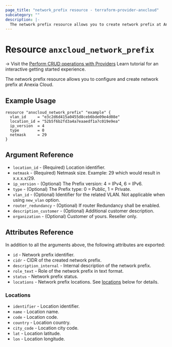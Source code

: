 ```yaml
---
page_title: "network_prefix resource - terraform-provider-anxcloud"
subcategory: ""
description: |-
  The network prefix resource allows you to create network prefix at Anexia Cloud.
---
```


# Resource `anxcloud_network_prefix`

-> Visit the [Perform CRUD operations with Providers](https://learn.hashicorp.com/tutorials/terraform/provider-use?in=terraform/providers&utm_source=WEBSITE&utm_medium=WEB_IO&utm_offer=ARTICLE_PAGE&utm_content=DOCS) Learn tutorial for an interactive getting started experience.

The network prefix resource allows you to configure and create network prefix at Anexia Cloud.

## Example Usage

```hcl
resource "anxcloud_network_prefix" "example" {
  vlan_id     = "e3c2d6d415a0455d8ceb6bde09e4d08e"
  location_id = "52b5f6b2fd3a4a7eaaedf1a7c019e9ea"
  ip_version  = 4
  type        = 0
  netmask     = 29
}
```

## Argument Reference

- `location_id` - (Required) Location identifier.
- `netmask` - (Required) Netmask size. Example: 29 which would result in x.x.x.x/29.
- `ip_version` - (Optional) The Prefix version: 4 = IPv4, 6 = IPv6.
- `type` - (Optional) The Prefix type: 0 = Public, 1 = Private.
- `vlan_id` - (Optional) Identifier for the related VLAN. Not applicable when using `new_vlan` option.
- `router_redundancy` - (Optional) If router Redundancy shall be enabled.
- `description_customer` - (Optional) Additional customer description.
- `organization` - (Optional) Customer of yours. Reseller only.


## Attributes Reference

In addition to all the arguments above, the following attributes are exported:

- `id` - Network prefix identifier.
- `cidr` - CIDR of the created network prefix.
- `description_internal` - Internal description of the network prefix.
- `role_text` - Role of the network prefix in text format.
- `status` - Network prefix status.
- `locations` - Network prefix locations. See [locations](#locations) below for details.

### Locations

- `identifier` - Location identifier.
- `name` - Location name.
- `code` - Location code.
- `country` - Location country.
- `city_code` - Location city code.
- `lat` - Location latitude.
- `lon` - Location longitude.
